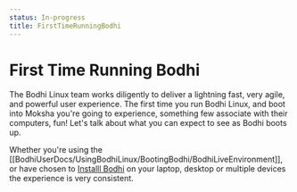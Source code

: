 ```yaml
---
status: In-progress
title: FirstTimeRunningBodhi
---
```

# First Time Running Bodhi

The Bodhi Linux team works diligently to deliver a lightning fast, very agile, and powerful user experience. The first time you run Bodhi Linux, and boot into Moksha you're going to experience, something few associate with their computers, fun! Let's talk about what you can expect to see as Bodhi boots up.

Whether you're using the [[BodhiUserDocs/UsingBodhiLinux/BootingBodhi/BodhiLiveEnvironment]], or have chosen to [Installl Bodhi](https://www.bodhilinux.com/w/installation-instructions/) on your laptop, desktop or multiple devices the experience is very consistent. 

